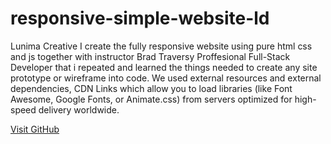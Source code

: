# responsive-simple-website-ld
Lunima Creative
I create the fully responsive website using pure html css and js together with instructor Brad Traversy Proffesional Full-Stack Developer that i repeated and learned the things needed to create any site prototype or wireframe into code.
We used external resources and external dependencies, CDN Links which allow you to load libraries (like Font Awesome, Google Fonts, or Animate.css) from servers optimized for high-speed delivery worldwide.

[Visit GitHub](https://bojan1995.github.io/responsive-simple-website-ld/)

